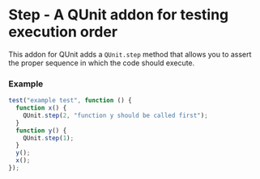 Step - A QUnit addon for testing execution order
================================

This addon for QUnit adds a `QUnit.step` method that allows you to assert
the proper sequence in which the code should execute.

### Example ###

```js
test("example test", function () {
  function x() {
    QUnit.step(2, "function y should be called first");
  }
  function y() {
    QUnit.step(1);
  }
  y();
  x();
});
```